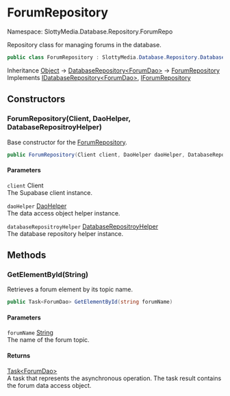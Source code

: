 # ForumRepository

Namespace: SlottyMedia.Database.Repository.ForumRepo

Repository class for managing forums in the database.

```csharp
public class ForumRepository : SlottyMedia.Database.Repository.DatabaseRepository`1[[SlottyMedia.Database.Daos.ForumDao, SlottyMedia.Database, Version=1.0.0.0, Culture=neutral, PublicKeyToken=null]], SlottyMedia.Database.IDatabaseRepository`1[[SlottyMedia.Database.Daos.ForumDao, SlottyMedia.Database, Version=1.0.0.0, Culture=neutral, PublicKeyToken=null]], IForumRepository
```

Inheritance [Object](https://docs.microsoft.com/en-us/dotnet/api/system.object) → [DatabaseRepository&lt;ForumDao&gt;](./slottymedia.database.repository.databaserepository-1.md) → [ForumRepository](./slottymedia.database.repository.forumrepo.forumrepository.md)<br>
Implements [IDatabaseRepository&lt;ForumDao&gt;](./slottymedia.database.idatabaserepository-1.md), [IForumRepository](./slottymedia.database.repository.forumrepo.iforumrepository.md)

## Constructors

### **ForumRepository(Client, DaoHelper, DatabaseRepositroyHelper)**

Base constructor for the [ForumRepository](./slottymedia.database.repository.forumrepo.forumrepository.md).

```csharp
public ForumRepository(Client client, DaoHelper daoHelper, DatabaseRepositroyHelper databaseRepositroyHelper)
```

#### Parameters

`client` Client<br>
The Supabase client instance.

`daoHelper` [DaoHelper](./slottymedia.database.helper.daohelper.md)<br>
The data access object helper instance.

`databaseRepositroyHelper` [DatabaseRepositroyHelper](./slottymedia.database.helper.databaserepositroyhelper.md)<br>
The database repository helper instance.

## Methods

### **GetElementById(String)**

Retrieves a forum element by its topic name.

```csharp
public Task<ForumDao> GetElementById(string forumName)
```

#### Parameters

`forumName` [String](https://docs.microsoft.com/en-us/dotnet/api/system.string)<br>
The name of the forum topic.

#### Returns

[Task&lt;ForumDao&gt;](https://docs.microsoft.com/en-us/dotnet/api/system.threading.tasks.task-1)<br>
A task that represents the asynchronous operation. The task result contains the forum data access object.
